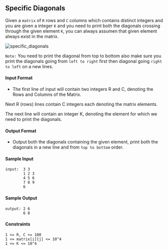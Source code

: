 ## **Specific Diagonals**

Given a `matrix` of `R` rows and `C` columns which contains distinct integers and you are given a integer `K` and you need to print both the diagonals crossing through the given element `K`, you can always assumen that given element always exist in the matrix.

![specific_diagonals](https://prod-oj-files.s3.ap-south-1.amazonaws.com/upload/d9a6297b7c.png)

`Note:` You need to print the diagonal from top to bottom also make sure you print the diagonals going from `left to right` first then diagonal going `right to left` on a new lines.

#### **Input Format**

- The first line of input will contain two integers R and C, denoting the Rows and Columns of the Matrix.

Next R (rows) lines contain C integers each denoting the matrix elements.

The next line will contain an integer K, denoting the element for which we need to print the diagonals.

#### **Output Format**

- Output both the diagonals containing the given element, print both the diagonals in a new line and from `top to bottom` order.

#### **Sample Input**
    input:  3 3
            1 2 3
            4 5 6
            7 8 9
            6

#### **Sample Output**
    output: 2 6
            6 8

#### **Constraints**
    1 <= R, C <= 100
    1 <= matrix[i][j] <= 10^4
    1 <= K <= 10^4
